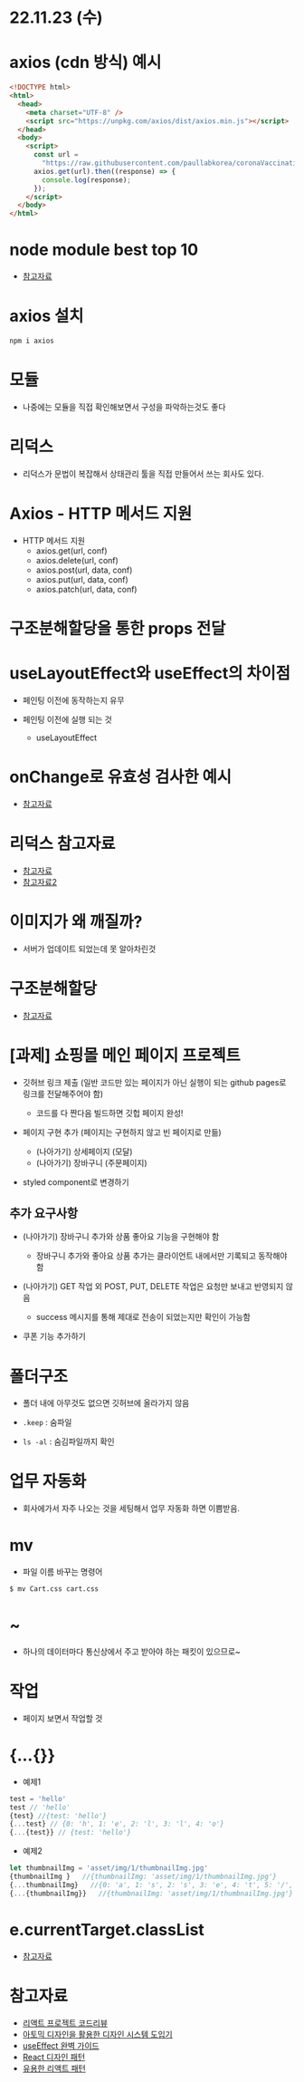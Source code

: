# 22.11.23 (수)

# axios (cdn 방식) 예시

```html
<!DOCTYPE html>
<html>
  <head>
    <meta charset="UTF-8" />
    <script src="https://unpkg.com/axios/dist/axios.min.js"></script>
  </head>
  <body>
    <script>
      const url =
        "https://raw.githubusercontent.com/paullabkorea/coronaVaccinationStatus/main/data/data.json";
      axios.get(url).then((response) => {
        console.log(response);
      });
    </script>
  </body>
</html>
```

# node module best top 10

- [참고자료](https://www.google.com/search?q=node+module+best+top+10&oq=node+module+best+top+10&aqs=chrome..69i57.407j0j4&sourceid=chrome&ie=UTF-8)

# axios 설치

```bash
npm i axios
```

# 모듈

- 나중에는 모듈을 직접 확인해보면서 구성을 파악하는것도 좋다

# 리덕스

- 리덕스가 문법이 복잡해서 상태관리 툴을 직접 만들어서 쓰는 회사도 있다.

# Axios - HTTP 메서드 지원

- HTTP 메서드 지원
  - axios.get(url, conf)
  - axios.delete(url, conf)
  - axios.post(url, data, conf)
  - axios.put(url, data, conf)
  - axios.patch(url, data, conf)

# 구조분해할당을 통한 props 전달

# useLayoutEffect와 useEffect의 차이점

- 페인팅 이전에 동작하는지 유무

- 페인팅 이전에 실행 되는 것
  - useLayoutEffect

# onChange로 유효성 검사한 예시

- [참고자료](https://velog.io/@leemember/%EB%A6%AC%EC%95%A1%ED%8A%B8-%ED%9A%8C%EC%9B%90%EA%B0%80%EC%9E%85-%EC%9C%A0%ED%9A%A8%EC%84%B1-%EA%B2%80%EC%82%AC)

# 리덕스 참고자료

- [참고자료](https://www.youtube.com/watch?v=yjuwpf7VH74&ab_channel=%EC%83%9D%ED%99%9C%EC%BD%94%EB%94%A9)
- [참고자료2](https://www.youtube.com/watch?v=QZcYz2NrDIs&t=334s&ab_channel=%EC%BD%94%EB%94%A9%EC%95%A0%ED%94%8C)

# 이미지가 왜 깨질까?

- 서버가 업데이트 되었는데 못 알아차린것

# 구조분해할당

- [참고자료](https://developer.mozilla.org/ko/docs/Web/JavaScript/Reference/Operators/Destructuring_assignment)

# [과제] 쇼핑몰 메인 페이지 프로젝트

- 깃허브 링크 제출 (일반 코드만 있는 페이지가 아닌 실행이 되는 github pages로 링크를 전달해주어야 함)

  - 코드를 다 짠다음 빌드하면 깃헙 페이지 완성!

- 페이지 구현 추가 (페이지는 구현하지 않고 빈 페이지로 만듦)

  - (나아가기) 상세페이지 (모달)
  - (나아가기) 장바구니 (주문페이지)

- styled component로 변경하기

## 추가 요구사항

- (나아가기) 장바구니 추가와 상품 좋아요 기능을 구현해야 함

  - 장바구니 추가와 좋아요 상품 추가는 클라이언트 내에서만 기록되고 동작해야 함

- (나아가기) GET 작업 외 POST, PUT, DELETE 작업은 요청만 보내고 반영되지 않음

  - success 메시지를 통해 제대로 전송이 되었는지만 확인이 가능함

- 쿠폰 기능 추가하기

# 폴더구조

- 폴더 내에 아무것도 없으면 깃허브에 올라가지 않음

- `.keep` : 숨파일

- `ls -al` : 숨김파일까지 확인

# 업무 자동화

- 회사에가서 자주 나오는 것을 세팅해서 업무 자동화 하면 이쁨받음.

# mv

- 파일 이름 바꾸는 명령어

```bash
$ mv Cart.css cart.css
```

# ~

- 하나의 데이터마다 통신상에서 주고 받아야 하는 패킷이 있으므로~

# 작업

- 페이지 보면서 작업할 것

# {...{}}

- 예제1

```js
test = 'hello'
test // 'hello'
{test} //{test: 'hello'}
{...test} // {0: 'h', 1: 'e', 2: 'l', 3: 'l', 4: 'o'}
{...{test}} // {test: 'hello'}
```

- 예제2

```js
let thumbnailImg = 'asset/img/1/thumbnailImg.jpg'
{thumbnailImg }   //{thumbnailImg: 'asset/img/1/thumbnailImg.jpg'}
{...thumbnailImg}   //{0: 'a', 1: 's', 2: 's', 3: 'e', 4: 't', 5: '/', 6: 'i', 7: 'm', 8: 'g', 9: '/', 10: '1', 11: '/', 12: 't', 13: 'h', 14: 'u', 15: 'm', 16: 'b', 17: 'n', 18: 'a', 19: 'i', 20: 'l', 21: 'I', 22: 'm', 23: 'g', 24: '.', 25: 'j', 26: 'p', 27: 'g'}
{...{thumbnailImg}}   //{thumbnailImg: 'asset/img/1/thumbnailImg.jpg'}
```

# e.currentTarget.classList

- [참고자료](https://developer.mozilla.org/en-US/docs/Web/API/Event/currentTarget)

# 참고자료

- [리액트 프로젝트 코드리뷰](https://paullabworkspace.notion.site/8f9d7e30fd6643da9e5123bf278127e8)
- [아토믹 디자인을 활용한 디자인 시스템 도입기](https://fe-developers.kakaoent.com/2022/220505-how-page-part-use-atomic-design-system/)
- [useEffect 완벽 가이드](https://overreacted.io/ko/a-complete-guide-to-useeffect/)
- [React 디자인 패턴](https://woong-jae.com/react/220609-react-design-pattern)
- [유용한 리액트 패턴](https://velog.io/@dnr6054/%EC%9C%A0%EC%9A%A9%ED%95%9C-%EB%A6%AC%EC%95%A1%ED%8A%B8-%ED%8C%A8%ED%84%B4-5%EA%B0%80%EC%A7%80)
